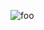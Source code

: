 ![foo](https://user-images.githubusercontent.com/16328794/118039660-91c6c800-b33e-11eb-9e75-2b54e07ea381.jpeg)


